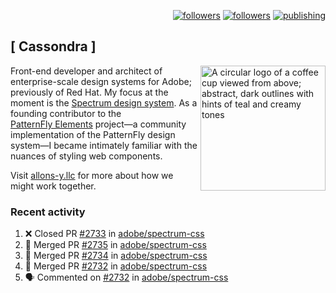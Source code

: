 <p align="right"><a rel="me" href="https://front-end.social/@castastrophe">
    <img alt="followers" title="Follow me on Mastodon" src="https://img.shields.io/mastodon/follow/109297102751309835?domain=https%3A%2F%2Ffront-end.social&label=Follow&logo=mastodon&logoColor=white&style=for-the-badge&labelColor=008080&color=006969"/></a>
  <a href="https://codepen.io/castastrophe/">
    <img alt="followers" title="Follow me on CodePen" src="https://img.shields.io/badge/23-1?color=640464&labelColor=7c007c&style=for-the-badge&logo=codepen&label=Follow"/></a>
<a href="https://castastrophe.medium.com/">
    <img alt="publishing" title="View articles on Medium" src="https://img.shields.io/badge/107-1?color=666&labelColor=444&label=subscribe&logo=medium&logoColor=white&style=for-the-badge"/></a>
</p>

## [&nbsp;Cassondra&nbsp;]

<img align="right" src="https://github-production-user-asset-6210df.s3.amazonaws.com/1840295/253016758-ba468774-1cd3-42c2-8f43-947b5eeb5edf.png" height="200" alt="A circular logo of a coffee cup viewed from above; abstract, dark outlines with hints of teal and creamy tones">

Front-end developer and architect of enterprise-scale design systems for Adobe; previously of Red Hat. My focus at the moment is the [Spectrum design system](https://github.com/adobe/spectrum-css). As a founding contributor to the [PatternFly&nbsp;Elements](https://github.com/patternfly/patternfly-elements) project&mdash;a community implementation of the PatternFly design system&mdash;I became intimately familiar with the nuances of styling web components.

Visit [allons-y.llc](http://allons-y.llc/) for more about how we might work together.

### Recent activity

<!--START_SECTION:activity-->
1. ❌ Closed PR [#2733](https://github.com/adobe/spectrum-css/pull/2733) in [adobe/spectrum-css](https://github.com/adobe/spectrum-css)
2. 🎉 Merged PR [#2735](https://github.com/adobe/spectrum-css/pull/2735) in [adobe/spectrum-css](https://github.com/adobe/spectrum-css)
3. 🎉 Merged PR [#2734](https://github.com/adobe/spectrum-css/pull/2734) in [adobe/spectrum-css](https://github.com/adobe/spectrum-css)
4. 🎉 Merged PR [#2732](https://github.com/adobe/spectrum-css/pull/2732) in [adobe/spectrum-css](https://github.com/adobe/spectrum-css)
5. 🗣 Commented on [#2732](https://github.com/adobe/spectrum-css/pull/2732#issuecomment-2099146378) in [adobe/spectrum-css](https://github.com/adobe/spectrum-css)
<!--END_SECTION:activity-->
